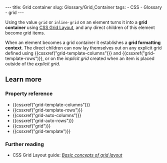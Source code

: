 --- title: Grid container slug: Glossary/Grid_Container tags: - CSS - Glossary - grid ---

Using the value `grid` or `inline-grid` on an element turns it into a **grid container** using [CSS Grid Layout](/en-US/docs/Web/CSS/CSS_Grid_Layout), and any direct children of this element become grid items.

When an element becomes a grid container it establishes a **grid formatting context**. The direct children can now lay themselves out on any explicit grid defined using {{cssxref("grid-template-columns")}} and {{cssxref("grid-template-rows")}}, or on the _implicit grid_ created when an item is placed outside of the _explicit grid_.

## Learn more

### Property reference

- {{cssxref("grid-template-columns")}}
- {{cssxref("grid-template-rows")}}
- {{cssxref("grid-auto-columns")}}
- {{cssxref("grid-auto-rows")}}
- {{cssxref("grid")}}
- {{cssxref("grid-template")}}

### Further reading

- CSS Grid Layout guide: _[Basic concepts of grid layout](/en-US/docs/Web/CSS/CSS_Grid_Layout/Basic_Concepts_of_Grid_Layout)_
